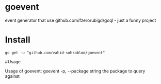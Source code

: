 # goevent
event generator that use github.com/fzerorubigd/goql - just a funny project

# Install

```
go get -u "github.com/vahid-sohrabloo/goevent"
```

#Usage 

Usage of goevent:
goevent  -p, --package string
    	the package to query against


